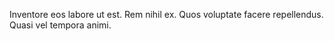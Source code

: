 Inventore eos labore ut est. Rem nihil ex. Quos voluptate facere repellendus. Quasi vel tempora animi.